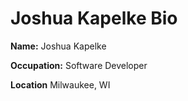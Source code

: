 
# Joshua Kapelke Bio

**Name:** Joshua Kapelke

**Occupation:** Software Developer

**Location** Milwaukee, WI 
